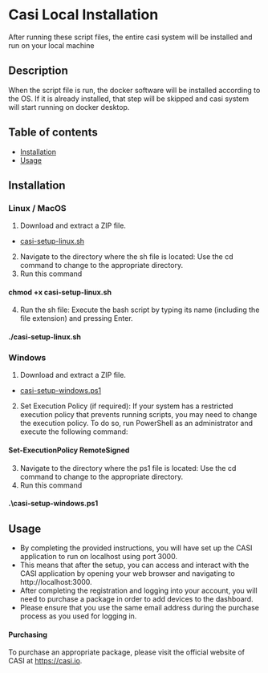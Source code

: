 # Casi Local Installation
After running these script files, the entire casi system will be installed and run on your local machine
## Description
When the script file is run, the docker software will be installed according to the OS. If it is already installed, that step will be skipped and casi system will start running on docker desktop.
## Table of contents
* [Installation](#installation)
* [Usage](#usage)
## Installation
### Linux / MacOS
1. Download and extract a ZIP file.
* [casi-setup-linux.sh](https://drive.google.com/file/d/1aWJg82h1IydjDT9zm-13rHEMnMo0939W/view)
2. Navigate to the directory where the sh file is located: Use the cd command to change to the appropriate directory.
3. Run this command
#### chmod +x casi-setup-linux.sh 
4. Run the sh file: Execute the bash script by typing its name (including the file extension) and pressing Enter.
 #### ./casi-setup-linux.sh
### Windows
1. Download and extract a ZIP file.
* [casi-setup-windows.ps1](https://drive.google.com/file/d/19In_NotRdIwmptEMliWtnzcxTJ9E2KOG/view?usp=sharing)
2. Set Execution Policy (if required): If your system has a restricted execution policy that prevents running scripts, you may need to change the execution policy. To do so, run PowerShell as an administrator and execute the following command:
 #### Set-ExecutionPolicy RemoteSigned
3. Navigate to the directory where the ps1 file is located: Use the cd command to change to the appropriate directory.
4. Run this command
 #### .\casi-setup-windows.ps1
## Usage
* By completing the provided instructions, you will have set up the CASI application to run on localhost using port 3000. 
* This means that after the setup, you can access and interact with the CASI application by opening your web browser and navigating to http://localhost:3000. 
* After completing the registration and logging into your account, you will need to purchase a package in order to add devices to the dashboard. 
* Please ensure that you use the same email address during the purchase process as you used for logging in.
#### Purchasing
To purchase an appropriate package, please visit the official website of CASI at https://casi.io.


